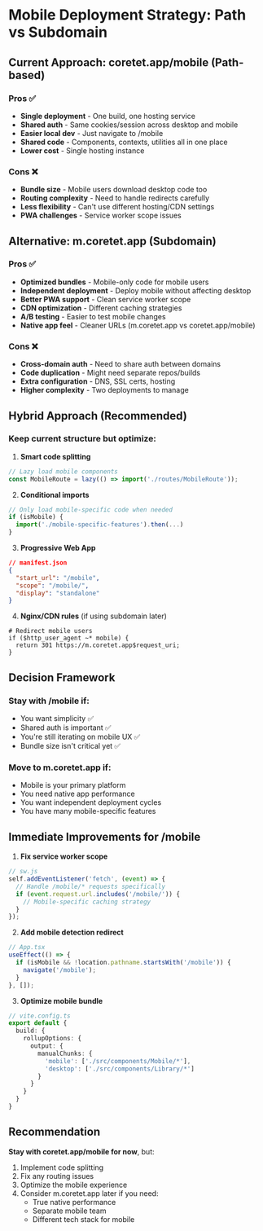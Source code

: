 # Mobile Deployment Strategy: Path vs Subdomain

## Current Approach: coretet.app/mobile (Path-based)

### Pros ✅
- **Single deployment** - One build, one hosting service
- **Shared auth** - Same cookies/session across desktop and mobile
- **Easier local dev** - Just navigate to /mobile
- **Shared code** - Components, contexts, utilities all in one place
- **Lower cost** - Single hosting instance

### Cons ❌
- **Bundle size** - Mobile users download desktop code too
- **Routing complexity** - Need to handle redirects carefully
- **Less flexibility** - Can't use different hosting/CDN settings
- **PWA challenges** - Service worker scope issues

## Alternative: m.coretet.app (Subdomain)

### Pros ✅
- **Optimized bundles** - Mobile-only code for mobile users
- **Independent deployment** - Deploy mobile without affecting desktop
- **Better PWA support** - Clean service worker scope
- **CDN optimization** - Different caching strategies
- **A/B testing** - Easier to test mobile changes
- **Native app feel** - Cleaner URLs (m.coretet.app vs coretet.app/mobile)

### Cons ❌
- **Cross-domain auth** - Need to share auth between domains
- **Code duplication** - Might need separate repos/builds
- **Extra configuration** - DNS, SSL certs, hosting
- **Higher complexity** - Two deployments to manage

## Hybrid Approach (Recommended)

### Keep current structure but optimize:

1. **Smart code splitting**
```typescript
// Lazy load mobile components
const MobileRoute = lazy(() => import('./routes/MobileRoute'));
```

2. **Conditional imports**
```typescript
// Only load mobile-specific code when needed
if (isMobile) {
  import('./mobile-specific-features').then(...)
}
```

3. **Progressive Web App**
```json
// manifest.json
{
  "start_url": "/mobile",
  "scope": "/mobile/",
  "display": "standalone"
}
```

4. **Nginx/CDN rules** (if using subdomain later)
```nginx
# Redirect mobile users
if ($http_user_agent ~* mobile) {
  return 301 https://m.coretet.app$request_uri;
}
```

## Decision Framework

### Stay with /mobile if:
- You want simplicity ✅
- Shared auth is important ✅
- You're still iterating on mobile UX ✅
- Bundle size isn't critical yet ✅

### Move to m.coretet.app if:
- Mobile is your primary platform
- You need native app performance
- You want independent deployment cycles
- You have many mobile-specific features

## Immediate Improvements for /mobile

1. **Fix service worker scope**
```javascript
// sw.js
self.addEventListener('fetch', (event) => {
  // Handle /mobile/* requests specifically
  if (event.request.url.includes('/mobile/')) {
    // Mobile-specific caching strategy
  }
});
```

2. **Add mobile detection redirect**
```typescript
// App.tsx
useEffect(() => {
  if (isMobile && !location.pathname.startsWith('/mobile')) {
    navigate('/mobile');
  }
}, []);
```

3. **Optimize mobile bundle**
```typescript
// vite.config.ts
export default {
  build: {
    rollupOptions: {
      output: {
        manualChunks: {
          'mobile': ['./src/components/Mobile/*'],
          'desktop': ['./src/components/Library/*']
        }
      }
    }
  }
}
```

## Recommendation

**Stay with coretet.app/mobile for now**, but:
1. Implement code splitting
2. Fix any routing issues
3. Optimize the mobile experience
4. Consider m.coretet.app later if you need:
   - True native performance
   - Separate mobile team
   - Different tech stack for mobile